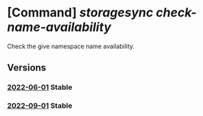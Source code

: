 # [Command] _storagesync check-name-availability_

Check the give namespace name availability.

## Versions

### [2022-06-01](/Resources/mgmt-plane/L3N1YnNjcmlwdGlvbnMve30vcHJvdmlkZXJzL21pY3Jvc29mdC5zdG9yYWdlc3luYy9sb2NhdGlvbnMve30vY2hlY2tuYW1lYXZhaWxhYmlsaXR5/2022-06-01.xml) **Stable**

<!-- mgmt-plane /subscriptions/{}/providers/microsoft.storagesync/locations/{}/checknameavailability 2022-06-01 -->

### [2022-09-01](/Resources/mgmt-plane/L3N1YnNjcmlwdGlvbnMve30vcHJvdmlkZXJzL21pY3Jvc29mdC5zdG9yYWdlc3luYy9sb2NhdGlvbnMve30vY2hlY2tuYW1lYXZhaWxhYmlsaXR5/2022-09-01.xml) **Stable**

<!-- mgmt-plane /subscriptions/{}/providers/microsoft.storagesync/locations/{}/checknameavailability 2022-09-01 -->
